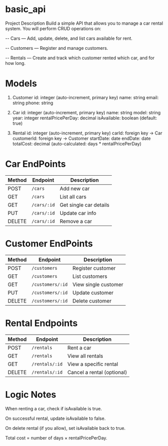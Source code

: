 # basic_api
Project Description
Build a simple API that allows you to manage a car rental system. You will perform CRUD operations on:

-- Cars — Add, update, delete, and list cars available for rent.

-- Customers — Register and manage customers.

-- Rentals — Create and track which customer rented which car, and for how long.

# Models

1. Customer
id: integer (auto-increment, primary key)
name: string
email: string
phone: string

2. Car 
id: integer (auto-increment, primary key)
name: string
model: string
year: integer
rentalPricePerDay: decimal
isAvailable: boolean (default: true)


3. Rental
id: integer (auto-increment, primary key)
carId: foreign key → Car
customerId: foreign key → Customer
startDate: date
endDate: date
totalCost: decimal (auto-calculated: days * rentalPricePerDay)

# Car EndPoints

| Method | Endpoint    | Description            |
| ------ | ----------- | ---------------------- |
| POST   | `/cars`     | Add new car            |
| GET    | `/cars`     | List all cars          |
| GET    | `/cars/:id` | Get single car details |
| PUT    | `/cars/:id` | Update car info        |
| DELETE | `/cars/:id` | Remove a car           |

# Customer EndPoints

| Method | Endpoint         | Description          |
| ------ | ---------------- | -------------------- |
| POST   | `/customers`     | Register customer    |
| GET    | `/customers`     | List customers       |
| GET    | `/customers/:id` | View single customer |
| PUT    | `/customers/:id` | Update customer      |
| DELETE | `/customers/:id` | Delete customer      |


# Rental Endpoints

| Method | Endpoint       | Description                |
| ------ | -------------- | -------------------------- |
| POST   | `/rentals`     | Rent a car                 |
| GET    | `/rentals`     | View all rentals           |
| GET    | `/rentals/:id` | View a specific rental     |
| DELETE | `/rentals/:id` | Cancel a rental (optional) |


# Logic Notes
When renting a car, check if isAvailable is true.

On successful rental, update isAvailable to false.

On delete rental (if you allow), set isAvailable back to true.

Total cost = number of days × rentalPricePerDay.


